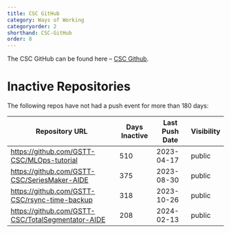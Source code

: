 ```yaml
---
title: CSC GitHub
category: Ways of Working
categoryorder: 2
shorthand: CSC-GitHub
order: 8
---
```


The CSC GitHub can be found here – <a href="https://github.com/GSTT-CSC/">CSC Github</a>.

# Inactive Repositories

The following repos have not had a push event for more than 180 days:

| Repository URL | Days Inactive | Last Push Date | Visibility |
| --- | --- | --- | --- |
| https://github.com/GSTT-CSC/MLOps-tutorial | 510 | 2023-04-17 | public |
| https://github.com/GSTT-CSC/SeriesMaker-AIDE | 375 | 2023-08-30 | public |
| https://github.com/GSTT-CSC/rsync-time-backup | 318 | 2023-10-26 | public |
| https://github.com/GSTT-CSC/TotalSegmentator-AIDE | 208 | 2024-02-13 | public |
